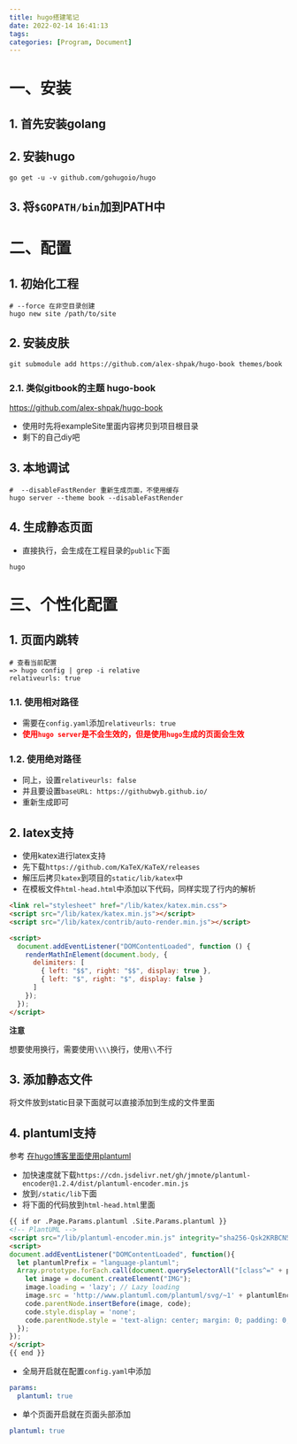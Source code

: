 ```yaml
---
title: hugo搭建笔记
date: 2022-02-14 16:41:13
tags:
categories: [Program, Document]
---
```


# 一、安装

## 1. 首先安装golang

## 2. 安装hugo

```shell
go get -u -v github.com/gohugoio/hugo
```

## 3. 将`$GOPATH/bin`加到PATH中

# 二、配置

## 1. 初始化工程

```shell
# --force 在非空目录创建
hugo new site /path/to/site
```

## 2. 安装皮肤

```shell
git submodule add https://github.com/alex-shpak/hugo-book themes/book
```

### 2.1. 类似gitbook的主题 hugo-book

https://github.com/alex-shpak/hugo-book

- 使用时先将exampleSite里面内容拷贝到项目根目录
- 剩下的自己diy吧

## 3. 本地调试

```shell
#  --disableFastRender 重新生成页面，不使用缓存
hugo server --theme book --disableFastRender
```

## 4. 生成静态页面

- 直接执行，会生成在工程目录的`public`下面

```shell
hugo
```

# 三、个性化配置

## 1. 页面内跳转

```shell
# 查看当前配置
=> hugo config | grep -i relative
relativeurls: true
```

### 1.1. 使用相对路径

- 需要在`config.yaml`添加`relativeurls: true`
- **<font color="red">使用`hugo server`是不会生效的，但是使用`hugo`生成的页面会生效</font>**

### 1.2. 使用绝对路径

- 同上，设置`relativeurls: false`
- 并且要设置`baseURL: https://githubwyb.github.io/`
- 重新生成即可

## 2. latex支持

- 使用katex进行latex支持
- 先下载`https://github.com/KaTeX/KaTeX/releases`
- 解压后拷贝`katex`到项目的`static/lib/katex`中
- 在模板文件`html-head.html`中添加以下代码，同样实现了行内的解析

```html
<link rel="stylesheet" href="/lib/katex/katex.min.css">
<script src="/lib/katex/katex.min.js"></script>
<script src="/lib/katex/contrib/auto-render.min.js"></script>

<script>
  document.addEventListener("DOMContentLoaded", function () {
    renderMathInElement(document.body, {
      delimiters: [
        { left: "$$", right: "$$", display: true },
        { left: "$", right: "$", display: false }
      ]
    });
  });
</script>
```

**注意**

想要使用换行，需要使用`\\\\`换行，使用`\\`不行

## 3. 添加静态文件

将文件放到static目录下面就可以直接添加到生成的文件里面

## 4. plantuml支持

参考 [在hugo博客里面使用plantuml](https://mogeko.me/posts/zh-cn/083/)

- 加快速度就下载`https://cdn.jsdelivr.net/gh/jmnote/plantuml-encoder@1.2.4/dist/plantuml-encoder.min.js`
- 放到`/static/lib`下面
- 将下面的代码放到`html-head.html`里面

```html
{{ if or .Page.Params.plantuml .Site.Params.plantuml }}
<!-- PlantUML -->
<script src="/lib/plantuml-encoder.min.js" integrity="sha256-Qsk2KRBCN5qVZX7B+8+2IvQl1Aqc723qV1tBCQaVoqo=" crossorigin="anonymous"></script>
<script>
document.addEventListener("DOMContentLoaded", function(){
  let plantumlPrefix = "language-plantuml";
  Array.prototype.forEach.call(document.querySelectorAll("[class^=" + plantumlPrefix + "]"), function(code){
    let image = document.createElement("IMG");
    image.loading = 'lazy'; // Lazy loading
    image.src = 'http://www.plantuml.com/plantuml/svg/~1' + plantumlEncoder.encode(code.innerText);
    code.parentNode.insertBefore(image, code);
    code.style.display = 'none';
    code.parentNode.style = 'text-align: center; margin: 0; padding: 0; background-color: transparent;';
  });
});
</script>
{{ end }}
```

- 全局开启就在配置`config.yaml`中添加

```yml
params:
  plantuml: true
```

- 单个页面开启就在页面头部添加

```yml
plantuml: true
```
